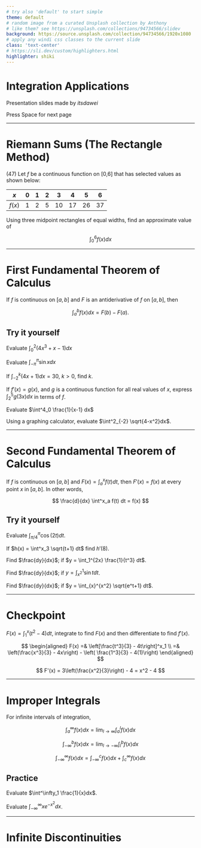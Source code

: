 ```yaml
---
# try also 'default' to start simple
theme: default
# random image from a curated Unsplash collection by Anthony
# like them? see https://unsplash.com/collections/94734566/slidev
background: https://source.unsplash.com/collection/94734566/1920x1080
# apply any windi css classes to the current slide
class: 'text-center'
# https://sli.dev/custom/highlighters.html
highlighter: shiki
---
```


# Integration Applications

Presentation slides made by _itsdawei_

<div class="pt-12">
  <span @click="$slidev.nav.next" class="px-2 p-1 rounded cursor-pointer" hover="bg-white bg-opacity-10">
    Press Space for next page <carbon:arrow-right class="inline"/>
  </span>
</div>


<a href="https://github.com/itsdawei/calcbc_slidev" target="_blank" alt="GitHub"
  class="abs-br m-6 text-xl icon-btn opacity-50 !border-none !hover:text-white">
  <carbon-logo-github />
</a>

---

# Riemann Sums (The Rectangle Method)

(47) Let $f$ be a continuous function on [0,6] that has selected values as shown
below:

| $x$ | 0 | 1 | 2 | 3 | 4 | 5 | 6 |
|---|---|---|---|---|---|---|---|
| $f(x)$ | 1 | 2 | 5 | 10 | 17 | 26 | 37 |

Using three midpoint rectangles of equal widths, find an approximate value of

$$
\int^6_0 f(x) dx
$$

---

# First Fundamental Theorem of Calculus
If $f$ is continuous on $[a,b]$ and $F$ is an antiderivative of $f$ on $[a, b]$,
then

$$
\int^b_a f(x) dx = F(b) - F(a).
$$

## Try it yourself
Evaluate $\int^2_0 (4x^3+x-1)dx$

Evaluate $\int^\pi_{-\pi}\sin x dx$

If $\int^k_{-2} (4x+1)dx = 30$, $k>0$, find $k$.

If $f'(x) = g(x)$, and $g$ is a continuous function for all real values of $x$,
express $\int^5_2 g(3x) dx$ in terms of $f$.

Evaluate $\int^4_0 \frac{1}{x-1} dx$

Using a graphing calculator, evaluate $\int^2_{-2} \sqrt{4-x^2}dx$.

---

# Second Fundamental Theorem of Calculus
If $f$ is continuous on $[a,b]$ and $F(x) = \int^x_a f(t) dt$, then $F'(x) = f(x)$
at every point $x$ in $[a,b]$. In other words,

$$
\frac{d}{dx} \int^x_a f(t) dt = f(x)
$$

## Try it yourself

Evaluate $\int^\pi_{\pi/4} \cos(2t) dt$.

If $h(x) = \int^x_3 \sqrt{t+1} dt$ find $h'(8)$.

Find $\frac{dy}{dx}$; if $y = \int_1^{2x} \frac{1}{t^3} dt$.

Find $\frac{dy}{dx}$; if $y = \int^1_{x^2} \sin t dt$.

Find $\frac{dy}{dx}$; if $y = \int_{x}^{x^2} \sqrt{e^t+1} dt$.

---

# Checkpoint 

$F(x) = \int^x_1 (t^2 - 4) dt$, integrate to find $F(x)$ and then differentiate
to find $f'(x)$.

<v-click>

$$
\begin{aligned}
F(x) =& \left[\frac{t^3}{3} - 4t\right]^x_1 \\
=& \left(\frac{x^3}{3} - 4x\right) - \left( \frac{1^3}{3} - 4(1)\right)
\end{aligned}
$$

</v-click>

<v-click>

$$
F'(x) = 3\left(\frac{x^2}{3}\right) - 4 = x^2 - 4
$$

</v-click>

---

# Improper Integrals

For infinite intervals of integration,

$$
\int^\infty_a f(x)dx = \lim_{l\to\infty}\int_a^l f(x) dx
$$

$$
\int^b_{-\infty}f(x)dx = \lim_{l \to -\infty}\int^b_l f(x) dx
$$

$$
\int_{-\infty}^{\infty}f(x)dx = \int_{-\infty}^c f(x) dx + \int_c^{\infty} f(x) dx
$$

## Practice

Evaluate $\int^\infty_1 \frac{1}{x}dx$.

Evaluate $\int^\infty_{-\infty} xe^{-x^2} dx$.

---

# Infinite Discontinuities



